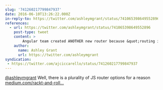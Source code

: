 ```yaml
---
slug: '741260217799847937'
date: 2016-06-10T13:26:22.000Z
in-reply-to: https://twitter.com/ashleymgrant/status/741065398649552896
references:
  - url: https://twitter.com/ashleymgrant/status/741065398649552896
    post-type: tweet
    content: >
        Angular team created ANOTHER new router because &quot;routing is hard,&quot; definitely not because &quot;our architecture is fundamentally broken.&quot;
    author:
      name: Ashley Grant
      url: https://twitter.com/ashleymgrant
syndication:
 - https://twitter.com/ajciccarello/status/741260217799847937
---
```


[@ashleymgrant](https://twitter.com/ashleymgrant) Well, there is a plurality of JS router options for a reason [medium.com/rackt-and-roll…](https://medium.com/rackt-and-roll/rrtr-is-dead-long-live-react-router-ce982f6f1c10#.w44adfcty)
